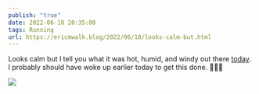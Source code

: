 ```yaml
---
publish: "true"
date: 2022-06-18 20:35:00
tags: Running
url: https://ericmwalk.blog/2022/06/18/looks-calm-but.html
---
```


Looks calm but I tell you what it was hot, humid, and windy out there [today](http://www.strava.com/activities/7330950336). I probably should have woke up earlier today to get this done. 🏃🏻‍♂️

![](https://ericmwalk.blog/uploads/2022/4303db8e12.jpg)